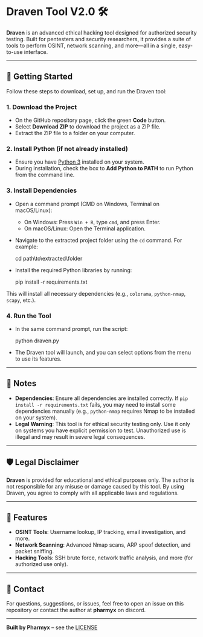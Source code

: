 # Draven Tool V2.0 🛠️

**Draven** is an advanced ethical hacking tool designed for authorized security testing. Built for pentesters and security researchers, it provides a suite of tools to perform OSINT, network scanning, and more—all in a single, easy-to-use interface.

---

## 🚀 Getting Started

Follow these steps to download, set up, and run the Draven tool:

### 1. Download the Project
- On the GitHub repository page, click the green **Code** button.
- Select **Download ZIP** to download the project as a ZIP file.
- Extract the ZIP file to a folder on your computer.

### 2. Install Python (if not already installed)
- Ensure you have [Python 3](https://www.python.org/downloads/) installed on your system.
- During installation, check the box to **Add Python to PATH** to run Python from the command line.

### 3. Install Dependencies
- Open a command prompt (CMD on Windows, Terminal on macOS/Linux):
  - On Windows: Press `Win + R`, type `cmd`, and press Enter.
  - On macOS/Linux: Open the Terminal application.
- Navigate to the extracted project folder using the `cd` command. For example:

  cd path\to\extracted\folder

- Install the required Python libraries by running:

  pip install -r requirements.txt

This will install all necessary dependencies (e.g., `colorama`, `python-nmap`, `scapy`, etc.).

### 4. Run the Tool
- In the same command prompt, run the script:

  python draven.py

- The Draven tool will launch, and you can select options from the menu to use its features.

---

## 📝 Notes
- **Dependencies**: Ensure all dependencies are installed correctly. If `pip install -r requirements.txt` fails, you may need to install some dependencies manually (e.g., `python-nmap` requires Nmap to be installed on your system).
- **Legal Warning**: This tool is for ethical security testing only. Use it only on systems you have explicit permission to test. Unauthorized use is illegal and may result in severe legal consequences.

---

## 🛡️ Legal Disclaimer
**Draven** is provided for educational and ethical purposes only. The author is not responsible for any misuse or damage caused by this tool. By using Draven, you agree to comply with all applicable laws and regulations.

---

## 🌟 Features
- **OSINT Tools**: Username lookup, IP tracking, email investigation, and more.
- **Network Scanning**: Advanced Nmap scans, ARP spoof detection, and packet sniffing.
- **Hacking Tools**: SSH brute force, network traffic analysis, and more (for authorized use only).

---

## 📧 Contact
For questions, suggestions, or issues, feel free to open an issue on this repository or contact the author at **pharmyx** on discord.

---

**Built by Pharmyx** – see the [LICENSE](LICENSE)
